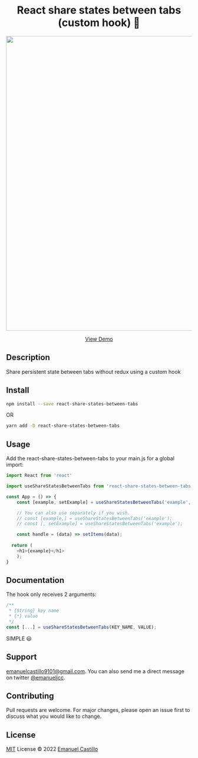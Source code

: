 <h1 align='center'>
  React share states between tabs (custom hook) 🚀
</h1>

<p align='center'>
  <a href="https://emanueljcc.github.io/react-share-states-between-tabs/" target="_blank">
    <img src="https://i.ibb.co/LRSBBcW/react-share-between-tabs.gif" width="800">
  </a>
</p>

<p align='center'>
  <a href="https://emanueljcc.github.io/react-share-states-between-tabs/" target="_blank">
    View Demo
  </a>
</p>

## Description
Share persistent state between tabs without redux using a custom hook

## Install

```bash
npm install --save react-share-states-between-tabs
```
OR
```bash
yarn add -D react-share-states-between-tabs
```

## Usage
Add the react-share-states-between-tabs to your main.js for a global import:

```javascript
import React from 'react'

import useShareStatesBetweenTabs from 'react-share-states-between-tabs'

const App = () => {
	const [example, setExample] = useShareStatesBetweenTabs('example', 'iam example');

	// You can also use separately if you wish.
	// const [example,] = useShareStatesBetweenTabs('example');
	// const [, setExample] = useShareStatesBetweenTabs('example');

	const handle = (data) => setItems(data);
  
  return (
    <h1>{example}</h1>
	);
}
```

## Documentation
The hook only receives 2 arguments:

```javascript
/**
 * {String} key name
 * {*} value
 */
const [...] = useShareStatesBetweenTabs(KEY_NAME, VALUE);
```
SIMPLE 😃

## Support
<a href="mailto:emanuelcastillo9101@gmail.com">emanuelcastillo9101@gmail.com</a>.
You can also send me a direct message on twitter
<a href="https://twitter.com/emanueljcc">@emanueljcc</a>.

## Contributing
Pull requests are welcome. For major changes, please open an issue first to discuss what you would like to change.


## License
[MIT](https://choosealicense.com/licenses/mit/) License © 2022 [Emanuel Castillo](https://github.com/emanueljcc)
